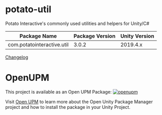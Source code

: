 # potato-util
Potato Interactive's commonly used utilities and helpers for Unity/C#

| Package Name | Package Version | Unity Version |
|-----|-----|-----|
| com.potatointeractive.util | 3.0.2 | 2019.4.x |

[Changelog](CHANGELOG.md)

# OpenUPM
This project is available as an Open UPM Package: [![openupm](https://img.shields.io/npm/v/com.potatointeractive.util?label=openupm&registry_uri=https://package.openupm.com)](https://openupm.com/packages/com.potatointeractive.util/)

Visit [Open UPM](https://openupm.com) to learn more about the Open Unity Package Manager project and how to install the package in your Unity Project.